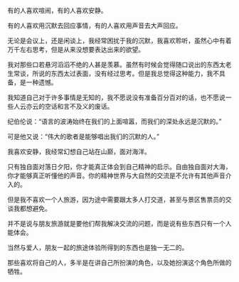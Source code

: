 有的人喜欢喧闹，有的人喜欢安静。

有的人喜欢用沉默去回应事情，有的人喜欢用声音去大声回应。

无论是会议上，还是闲谈上，我经常困扰于我的沉默，我喜欢聆听，虽然心中有着万千左右思考，但是从来没想要表达出来的欲望。

我对那些口若悬河滔滔不绝的人甚是羡慕。虽然有时候会觉得随口说出的东西太老生常谈，所说的东西太过表面，没有经过思考。但是我总觉得这种能力，我不具备，是一种遗憾。

我知道自己对于许多事情是无知的，我不愿说没有准备百分百对的话，也不愿说一些人云亦云的空话和言不及义的废话。

纪伯伦说：“语言的波涛始终在我们的上面喧嚣，而我们的深处永远是沉默的。”

可是他又说：“伟大的歌者是能够唱出我们的沉默的人。”

我喜欢安静，我经常幻想自己站在山巅，面对海洋。

只有独自面对落日夕阳，你才能真正体会到自己精神的启示。自由独自面对大海，你才能够真正听懂他的声音。你的精神世界与大自然的交流是不允许有其他声音介入的。

但是我不喜欢一个人旅游，因为途中需要跟太多人打交道，甚至与景区售票员的交谈我都想避免。

并不是说与朋友旅游就是要他们帮我解决交流的问题，而是说有些东西只有一个人能体会。

当然与爱人，朋友一起的旅途体验所得到的东西也是独一无二的。

那些喜欢将自己的人，多半是在讲自己所扮演的角色，以及她扮演这个角色所做的牺牲。